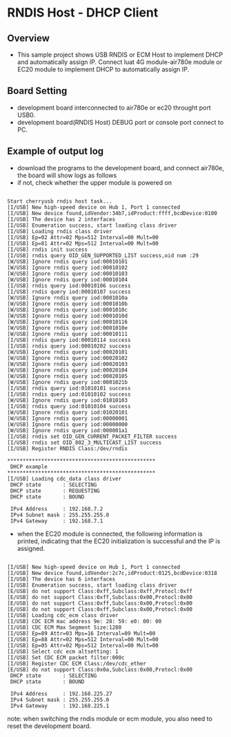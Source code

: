 # RNDIS Host - DHCP Client

## Overview

- This sample project shows USB RNDIS or ECM Host to implement DHCP and automatically assign IP. Connect luat 4G module-air780e module or EC20 module to implement DHCP to automatically assign IP.

## Board Setting

- development board interconnected to air780e or ec20 throught port USB0.
- development board(RNDIS Host) DEBUG port or console port connect to PC.

## Example of output log

- download the programs to the development board, and connect air780e, the board will show logs as follows
- if not, check whether the upper module is powered on

```console

Start cherryusb rndis host task...
[I/USB] New high-speed device on Hub 1, Port 1 connected
[I/USB] New device found,idVendor:34b7,idProduct:ffff,bcdDevice:0100
[I/USB] The device has 2 interfaces
[I/USB] Enumeration success, start loading class driver
[I/USB] Loading rndis class driver
[I/USB] Ep=02 Attr=02 Mps=512 Interval=00 Mult=00
[I/USB] Ep=81 Attr=02 Mps=512 Interval=00 Mult=00
[I/USB] rndis init success
[I/USB] rndis query OID_GEN_SUPPORTED_LIST success,oid num :29
[W/USB] Ignore rndis query iod:00010101
[W/USB] Ignore rndis query iod:00010102
[W/USB] Ignore rndis query iod:00010103
[W/USB] Ignore rndis query iod:00010104
[I/USB] rndis query iod:00010106 success
[I/USB] rndis query iod:00010107 success
[W/USB] Ignore rndis query iod:0001010a
[W/USB] Ignore rndis query iod:0001010b
[W/USB] Ignore rndis query iod:0001010c
[W/USB] Ignore rndis query iod:0001010d
[W/USB] Ignore rndis query iod:00010116
[W/USB] Ignore rndis query iod:0001010e
[W/USB] Ignore rndis query iod:00010111
[I/USB] rndis query iod:00010114 success
[I/USB] rndis query iod:00010202 success
[W/USB] Ignore rndis query iod:00020101
[W/USB] Ignore rndis query iod:00020102
[W/USB] Ignore rndis query iod:00020103
[W/USB] Ignore rndis query iod:00020104
[W/USB] Ignore rndis query iod:00020105
[W/USB] Ignore rndis query iod:0001021b
[I/USB] rndis query iod:01010101 success
[I/USB] rndis query iod:01010102 success
[W/USB] Ignore rndis query iod:01010103
[I/USB] rndis query iod:01010104 success
[W/USB] Ignore rndis query iod:01020101
[W/USB] Ignore rndis query iod:00000001
[W/USB] Ignore rndis query iod:00000000
[W/USB] Ignore rndis query iod:000001a1
[I/USB] rndis set OID_GEN_CURRENT_PACKET_FILTER success
[I/USB] rndis set OID_802_3_MULTICAST_LIST success
[I/USB] Register RNDIS Class:/dev/rndis

************************************************
 DHCP example
************************************************
[I/USB] Loading cdc_data class driver
 DHCP state       : SELECTING
 DHCP state       : REQUESTING
 DHCP state       : BOUND

 IPv4 Address     : 192.168.7.2
 IPv4 Subnet mask : 255.255.255.0
 IPv4 Gateway     : 192.168.7.1

```

- when the EC20 module is connected, the following information is printed, indicating that the EC20 initialization is successful and the IP is assigned.

```console

[I/USB] New high-speed device on Hub 1, Port 1 connected
[I/USB] New device found,idVendor:2c7c,idProduct:0125,bcdDevice:0318
[I/USB] The device has 6 interfaces
[I/USB] Enumeration success, start loading class driver
[E/USB] do not support Class:0xff,Subclass:0xff,Protocl:0xff
[E/USB] do not support Class:0xff,Subclass:0x00,Protocl:0x00
[E/USB] do not support Class:0xff,Subclass:0x00,Protocl:0x00
[E/USB] do not support Class:0xff,Subclass:0x00,Protocl:0x00
[I/USB] Loading cdc_ecm class driver
[I/USB] CDC ECM mac address 9e: 28: 59: e0: 00: 00
[I/USB] CDC ECM Max Segment Size:1280
[I/USB] Ep=89 Attr=03 Mps=16 Interval=09 Mult=00
[I/USB] Ep=88 Attr=02 Mps=512 Interval=00 Mult=00
[I/USB] Ep=05 Attr=02 Mps=512 Interval=00 Mult=00
[I/USB] Select cdc ecm altsetting: 1
[I/USB] Set CDC ECM packet filter:000c
[I/USB] Register CDC ECM Class:/dev/cdc_ether
[E/USB] do not support Class:0x0a,Subclass:0x00,Protocl:0x00
 DHCP state       : SELECTING
 DHCP state       : BOUND

 IPv4 Address     : 192.168.225.27
 IPv4 Subnet mask : 255.255.255.0
 IPv4 Gateway     : 192.168.225.1

```

note: when switching the rndis module or ecm module, you also need to reset the development board.
